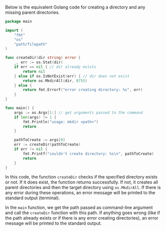  Below is the equivalent Golang code for creating a directory and any missing parent directories.

```go
package main

import (
	"fmt"
	"os"
	"path/filepath"
)

func createDir(dir string) error {
	_, err := os.Stat(dir)
	if err == nil { // dir already exists
		return nil
	} else if os.IsNotExist(err) { // dir does not exist
		return os.MkdirAll(dir, 0755)
	} else {
		return fmt.Errorf("error creating directory: %s", err)
	}
}

func main() {
	args := os.Args[1:] // get arguments passed to the command
	if len(args) != 1 {
		fmt.Println("usage: mkdir <path>")
		return
	}

	pathToCreate := args[0]
	err := createDir(pathToCreate)
	if err != nil {
		fmt.Printf("couldn't create directory: %s\n", pathToCreate)
		return
	}
}
```

In this code, the function `createDir` checks if the specified directory exists or not. If it does exist, the function returns successfully. If not, it creates all parent directories and then the target directory using `os.MkdirAll`. If there is any error during these operations, an error message will be printed to the standard output (terminal). 

In the `main` function, we get the path passed as command-line argument and call the `createDir` function with this path. If anything goes wrong (like if the path already exists or if there is any error creating directories), an error message will be printed to the standard output.
